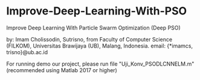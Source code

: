 # Improve-Deep-Learning-With-PSO
Improve Deep Learning With Particle Swarm Optimization (Deep PSO)

by: Imam Cholissodin, Sutrisno, from Faculty of Computer Science (FILKOM), Universitas Brawijaya (UB), Malang, Indonesia. email: {*imamcs, trisno}@ub.ac.id

For running demo our project, please run file "Uji_Konv_PSODLCNNELM.m" (recommended using Matlab 2017 or higher)
